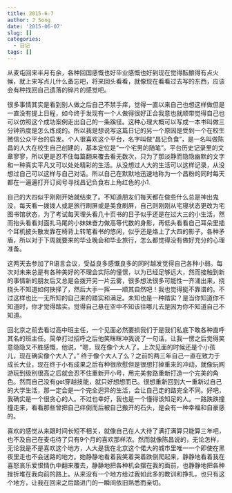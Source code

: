 ```yaml
---
title: 2015-6-7
author: J Song
date: '2015-06-07'
slug: []
categories: 
  - 日记
tags: []
---
```

从麦屯回来半月有余，各种回国感慨也好毕业感慨也好到现在觉得酝酿得有点火候，就上来写点儿什么备忘吧，将来回头看看，就像现在看看过去写的东西，应该会有种找回自己遗落的碎片的感觉吧。

很多事情其实是看到别人做之后自己不禁手痒，觉得一直以来自己也想这样做但是一直没有提上日程，如今终于发现有一个人做得很好正合我意也就顺带觉得自己也可以仿照这个成功案例走出自己的一条蹊径。这种心理大概可以写成一本书叫做三分钟热度是怎么炼成的。所以我是想说写这篇日记的另一个原因是受到一个在校生微信公众平台的启发。个人很喜欢这个平台，名字叫做“昌记负食”，是一名叫做陈昌的人大在校生自己创建的，基本定位是“一个宅男的随笔”。平台历史记录里的文章寥寥，所以更是忍不住每篇翻来覆去看无数次，只为了那淡静而隐隐幽默的文字和一种真实平凡又可以处处精彩的生活。从没想过人大的生活可以这样记录，从没想过自己可以这样与自己对话。所以自己在默默地迅速地称为一个昌粉的同时每天都在一遍遍打开订阅号寻找昌记负食右上角红色的小1.

自己的大四似乎刚刚开始就结束了。不知道朋友们每天都在做些什么总是神出鬼没，每天看一拨拨人或是旅行刷屏或是美食刷屏，自己则刚刚从宅寝状态更改为宅图书馆状态，为了考试每天埋头看几十页书的日子似乎还是在过大三的小生活，然而抬头看看对面扎马尾的小妹妹奋力做高等代数的身影，再低头看看自己耳朵里插个耳机披头散发靠在椅背上转笔看书的悠闲，似乎还是烙上了大四的影子。各种矛盾，所以对于下周就要来的毕业晚会和毕业旅行，怎么都觉得没有做好充分的心理准备。

这两天去参加了R语言会议，受益良多感慨良多的同时越发觉得自己各种小弱。每次对未来总是有各种美好的不理会实际的憧憬，以为已经足够远大，然而接触到新的事情新的朋友后又总是会拨开另一片云雾，很多想法很多可能性一齐涌出来，挠挠头不知道如何抉择了，然后大手一挥——顺其自然吧！我也觉得挺不靠谱的。不过这样也比一无所知的自己来的踏实和满足。未知也是一种踏实？是当你知道你不知道时，你才觉得踏实。觉得自己悬在空中不知该往哪儿去是因为你不知道自己不知道。

回北京之前去看过高中班主任，一个见面必然要损我们于是我们私底下敢各种直呼其名的班主任。简单打过招呼之后他笑眯眯冲我说了一句话，让我一愣之后觉得笑意隐隐又不胜感慨，他说，“嗯，现在像个大人了。上次见面的时候还是个小孩儿，现在确实像个大人了。” 终于像个大人了么？之前的两三年自己一直在致力于成长大业，现在终于小有成果之后有种很欣慰但是很想打掉重来的冲动，就像玩网游玩到级别很高之后就会忍不住重新开小号，用完美套路重新打造一个完美的角色。然而自己没有get穿越技能，就只好想想而已。很想重新回到大一重新过自己的大学生活，那一定会是一个完全迥异的生活，会让自己走的路完全不同。好吧，我确实是一个很贪心的人。不过也幸好，我也是一个懂得该知足的人。一路跌跌撞撞走来，看看那些曾把自己绊倒而后被自己搬开的石头，是会有一种幸福和自豪感的。

喜欢的感觉从来跟时间长短不相关，就像自己在人大待了满打满算只能算三年吧，也不及自己在麦屯待了只有9个月的喜欢那样浓。然而就像陈昌说的，无论怎样，无论我是不是喜欢这个地方，人大是我在北京这个偌大的城市里唯一一个即使在黑夜里走也不会迷路的地方。她静静地看着我笑着哭着跌倒爬起来，静静地看着我在喜怒哀乐爱恨情仇中翻来覆去，静静地把各种机会摆在我的面前，也静静地把各种挫折堆在我向前的路上。从来没有一个地方给过我如此多的教训和挣扎，也只有这个地方，让我在回来之后踏进门的一瞬间依旧熟悉而亲切。